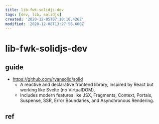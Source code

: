 ```yaml
---
title: lib-fwk-solidjs-dev
tags: [dev, lib, solidjs]
created: '2020-12-05T07:10:10.426Z'
modified: '2020-12-08T13:27:56.600Z'
---
```


# lib-fwk-solidjs-dev

## guide

- https://github.com/ryansolid/solid
  - A reactive and declarative frontend library, inspired by React but working like Svelte (no VirtualDOM). 
  - Includes modern features like JSX, Fragments, Context, Portals, Suspense, SSR, Error Boundaries, and Asynchronous Rendering.

## ref
